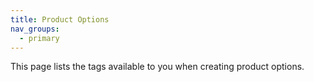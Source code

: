 ```yaml
---
title: Product Options
nav_groups:
  - primary
---
```


This page lists the tags available to you when creating product options.
